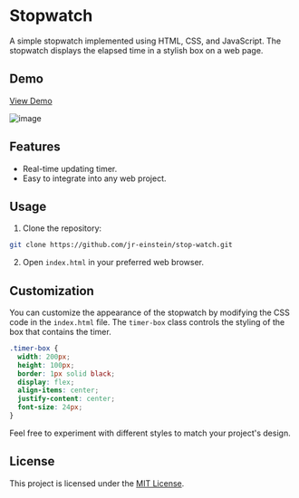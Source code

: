 
# Stopwatch

A simple stopwatch implemented using HTML, CSS, and JavaScript. The stopwatch displays the elapsed time in a stylish box on a web page.

## Demo

[View Demo](https://jr-einstein.github.io/Stop-Watch/)

![image](https://github.com/Jr-Einstein/Stop-Watch/assets/79279299/64d6a0cd-46e8-43d1-a0e2-93390d0b9fc0)


## Features

- Real-time updating timer.
- Easy to integrate into any web project.

## Usage

1. Clone the repository:

```bash
git clone https://github.com/jr-einstein/stop-watch.git
```

2. Open `index.html` in your preferred web browser.

## Customization

You can customize the appearance of the stopwatch by modifying the CSS code in the `index.html` file. The `timer-box` class controls the styling of the box that contains the timer.

```css
.timer-box {
  width: 200px;
  height: 100px;
  border: 1px solid black;
  display: flex;
  align-items: center;
  justify-content: center;
  font-size: 24px;
}
```

Feel free to experiment with different styles to match your project's design.

## License

This project is licensed under the [MIT License](LICENSE).


